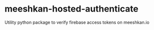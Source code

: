 # meeshkan-hosted-authenticate
Utility python package to verify firebase access tokens on meeshkan.io
